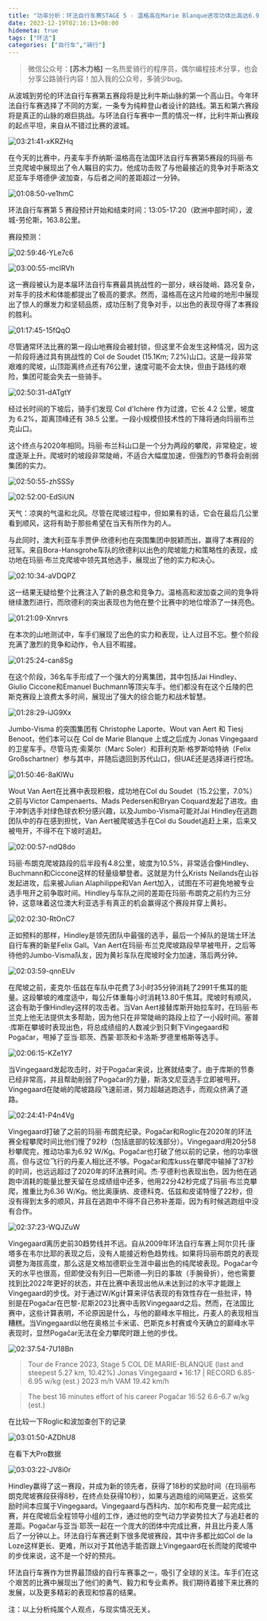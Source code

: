 ```yaml
---
title: "功率分析：环法自行车赛STAGE 5 - 温格高在Marie Blanque进攻功体比高达6.92 W / Kg"
date: 2023-12-19T02:16:13+08:00
hidemeta: true
tags: ["环法"]
categories: ["自行车","骑行"]
---
```


> 微信公众号：**[苏木力格]**
> 一名热爱骑行的程序员，偶尔编程技术分享，也会分享公路骑行内容！加入我的公众号，多骑少bug。

从波城到劳伦的环法自行车赛第五赛段将是比利牛斯山脉的第一个高山日。今年环法自行车赛选择了不同的方案，一条专为纯粹登山者设计的路线。第五和第六赛段将是真正的山脉的艰巨挑战。与环法自行车赛中一贯的情况一样，比利牛斯山赛段的起点平坦，来自从不错过比赛的波城。

![03:21:41-xKRZHq](https://gengnuo-1257145452.cos.ap-beijing.myqcloud.com/uPic/2023-07-22/03:21:41-xKRZHq.jpg)

在今天的比赛中，丹麦车手乔纳斯·温格高在法国环法自行车赛第5赛段的玛丽·布兰克爬坡中展现出了令人瞩目的实力。他成功击败了与他最接近的竞争对手斯洛文尼亚车手塔德伊·波加查，与后者之间的差距超过一分钟。

![01:08:50-ve1hmC](https://gengnuo-1257145452.cos.ap-beijing.myqcloud.com/uPic/2023-07-22/01:08:50-ve1hmC.jpg)

环法自行车赛第 5 赛段预计开始和结束时间：13:05-17:20（欧洲中部时间），波城-劳伦斯，163.8公里。

赛段预测：

![02:59:46-YLe7c6](https://gengnuo-1257145452.cos.ap-beijing.myqcloud.com/uPic/2023-07-22/02:59:46-YLe7c6.jpg)

![03:00:55-mcIRVh](https://gengnuo-1257145452.cos.ap-beijing.myqcloud.com/uPic/2023-07-22/03:00:55-mcIRVh.jpg)

这一赛段被认为是本届环法自行车赛最具挑战性的一部分，峡谷陡峭、路况复杂，对车手的技术和体能都提出了极高的要求。然而，温格高在这片险峻的地形中展现出了惊人的爆发力和坚韧品质，成功压制了竞争对手，以出色的表现夺得了本赛段的胜利。

![01:17:45-15fQqO](https://gengnuo-1257145452.cos.ap-beijing.myqcloud.com/uPic/2023-07-22/01:17:45-15fQqO.jpg)

尽管通常环法比赛的第一段山地赛段会被封锁，但这里不会发生这种情况，因为这一阶段将通过具有挑战性的 Col de Soudet (15.1Km;
7.2%)山口。这是一段非常艰难的爬坡，山顶距离终点还有76公里，速度可能不会太快，但由于路线的艰险，集团可能会失去一些骑手。

![02:50:31-dATgtY](https://gengnuo-1257145452.cos.ap-beijing.myqcloud.com/uPic/2023-07-22/02:50:31-dATgtY.jpg)

经过长时间的下坡后，骑手们发现 Col d'Ichère 作为过渡，它长 4.2 公里，坡度为 6.2%，距离顶峰还有 38.5
公里。一段小规模但技术性的下降将通向玛丽布兰克山口。

这个终点与2020年相同。玛丽·布兰科山口是一个分为两段的攀爬，非常稳定，坡度逐渐上升。爬坡时的坡段非常陡峭，不适合大幅度加速，但强烈的节奏将会削弱集团的实力。

![02:50:55-zhSSSy](https://gengnuo-1257145452.cos.ap-beijing.myqcloud.com/uPic/2023-07-22/02:50:55-zhSSSy.jpg)

![02:52:00-EdSiUN](https://gengnuo-1257145452.cos.ap-beijing.myqcloud.com/uPic/2023-07-22/02:52:00-EdSiUN.jpg)

天气：凉爽的气温和北风。尽管在爬坡过程中，但如果有的话，它会在最后几公里看到顺风，这将有助于那些希望在当天有所作为的人。

与此同时，澳大利亚车手贾伊·欣德利也在突围集团中脱颖而出，赢得了本赛段的冠军。来自Bora-Hansgrohe车队的欣德利以出色的爬坡能力和策略性的表现，成功地在玛丽·布兰克爬坡中领先其他选手，展现出了他的实力和决心。

![02:10:34-aVDQPZ](https://gengnuo-1257145452.cos.ap-beijing.myqcloud.com/uPic/2023-07-22/02:10:34-aVDQPZ.jpg)

这一结果无疑给整个比赛注入了新的悬念和竞争力。温格高和波加查之间的竞争将继续激烈进行，而欣德利的突出表现也为他在整个比赛中的地位增添了一抹亮色。

![01:21:09-Xnrvrs](https://gengnuo-1257145452.cos.ap-beijing.myqcloud.com/uPic/2023-07-22/01:21:09-Xnrvrs.jpg)

在本次的山地测试中，车手们展现了出色的实力和表现，让人过目不忘。整个阶段充满了激烈的竞争和动作，令人目不暇接。

![01:25:24-can8Sg](https://gengnuo-1257145452.cos.ap-beijing.myqcloud.com/uPic/2023-07-22/01:25:24-can8Sg.jpg)

在这个阶段，36名车手形成了一个强大的分离集团，其中包括Jai Hindley、Giulio Ciccone和Emanuel
Buchmann等顶尖车手。他们都没有在这个丘陵的巴斯克赛段上浪费太多时间，展现出了强大的综合能力和战术智慧。

![01:28:29-iJG9Xx](https://gengnuo-1257145452.cos.ap-beijing.myqcloud.com/uPic/2023-07-22/01:28:29-iJG9Xx.jpg)

Jumbo-Visma 的突围集团有 Christophe Laporte、Wout van Aert 和 Tiesj Benoot，他们本可以在 Col de Marie Blanque 上或之后成为
Jonas Vingegaard 的卫星车手。尽管马克·索莱尔（Marc Soler）和菲利克斯·格罗斯哈特纳（Felix
Großschartner）参与其中，并随后退回到苏代山口，但UAE还是选择进行控场。

![01:50:46-8aKlWu](https://gengnuo-1257145452.cos.ap-beijing.myqcloud.com/uPic/2023-07-22/01:50:46-8aKlWu.jpg)

Wout Van Aert在比赛中表现积极，成功地在Col du Soudet（15.2公里，7.0%）之前与Victor Campenaerts、Mads Pedersen和Bryan
Coquard发起了进攻。由于冲刺选手对绿色球衣积分感兴趣，以及Jumbo-Visma可能对Jai Hindley在逃跑团队中的存在感到担忧，Van
Aert被爬坡选手在Col du Soudet追赶上来，后来又被甩开，不得不在下坡时追赶。

![02:00:57-ndQ8do](https://gengnuo-1257145452.cos.ap-beijing.myqcloud.com/uPic/2023-07-22/02:00:57-ndQ8do.jpg)

玛丽·布朗克爬坡路段的后半段有4.8公里，坡度为10.5%，非常适合像Hindley、Buchmann和Ciccone这样的轻量级攀登者。这就是为什么Krists
Neilands在山谷发起进攻，后来被Julian Alaphilippe和Van
Aert加入，试图在不可避免地被专业选手甩开之前争取时间。Hindley与车队之间的差距在玛丽·布朗克之前约为三分钟，这意味着这位澳大利亚选手有真正的机会赢得这个赛段并穿上黄衫。

![02:02:30-RtOnC7](https://gengnuo-1257145452.cos.ap-beijing.myqcloud.com/uPic/2023-07-22/02:02:30-RtOnC7.jpg)

正如预料的那样，Hindley是领先团队中最强的选手，最后一个掉队的是瑞士环法自行车赛的新星Felix Gall。Van
Aert在玛丽·布兰克爬坡路段早早被甩开，之后等待他的Jumbo-Visma队友，因为黄衫车队在爬坡时全力加速，落后两分钟。

![02:03:59-qnnEUv](https://gengnuo-1257145452.cos.ap-beijing.myqcloud.com/uPic/2023-07-22/02:03:59-qnnEUv.jpg)

在爬坡之前，麦克尔·伍兹在车队中花费了3小时35分钟消耗了2991千焦耳的能量。这段攀坡的难度适中，每公斤体重每小时消耗13.80千焦耳。爬坡时有顺风，这会有助于像Hindley这样的攻击者。当Van
Aert接替库斯开始拉车时，在玛丽·布兰克上他无法提供太多帮助，因为他只在非常陡峭的路段上拉了一小段时间。塞普·库斯在攀坡时表现出色，将总成绩组的人数减少到只剩下Vingegaard和Pogačar，甩掉了亚当·耶茨、西蒙·耶茨和卡洛斯·罗德里格斯等选手。

![02:06:15-KZe1Y7](https://gengnuo-1257145452.cos.ap-beijing.myqcloud.com/uPic/2023-07-22/02:06:15-KZe1Y7.jpg)

当Vingegaard发起攻击时，对于Pogačar来说，比赛就结束了。由于库斯的节奏已经非常高，并且帮助削弱了Pogačar的力量，斯洛文尼亚选手立即被甩开。Vingegaard在陡峭的爬坡路段飞速前进，努力超越逃跑选手，而观众挤满了道路。

![02:24:41-P4n4Vg](https://gengnuo-1257145452.cos.ap-beijing.myqcloud.com/uPic/2023-07-22/02:24:41-P4n4Vg.jpg)

Vingegaard打破了之前的玛丽·布朗克纪录。Pogačar和Roglic在2020年的环法赛全程攀爬时间比他们慢了92秒（包括底部的较浅部分）。Vingegaard用20分58秒攀爬完，推动功率为6.92
W/Kg。Pogačar也打破了他以前的记录，他的功率很高，但与这位飞行的丹麦人相比还不够。Pogačar和库kuss在攀爬中输掉了37秒的时间，也远远超过了2020年的环法赛时间。杰·亨德利也表现出色，因为他在逃跑中消耗的能量比整天留在总成绩组中还多，他用22分42秒完成了玛丽·布兰克攀爬，推重比为6.36
W/Kg。他比奥康纳、皮德科克、伍兹和皮诺特慢了22秒，但没有得到太多的顺风，并且在逃跑中不得不自己弥补差距，因为有时候逃跑组中没有合作。

![02:37:23-WQJZuW](https://gengnuo-1257145452.cos.ap-beijing.myqcloud.com/uPic/2023-07-22/02:37:23-WQJZuW.jpg)

Vingegaard离历史前30趋势线并不远。自从2009年环法自行车赛上阿尔贝托·康塔多在韦尔比耶的表现之后，没有人能接近粉色趋势线。如果将玛丽布朗克的表现调整为海拔高度，那么这是文格加德职业生涯中最出色的纯爬坡表现。Pogačar今天的水平也很高，但即使没有列日—巴斯德—列日的事故（手腕骨折），他也需要找到比2022年更好的状态，并在比赛中表现出他从未达到过的水平才能跟上Vingegaard的步伐。对于通过W/Kg计算来评估表现的有效性存在一些批评，特别是在Pogačar在巴黎-尼斯2023比赛中击败Vingegaard之后。然而，在法国比赛中，这些计算表明，不论原因是什么，与他的巅峰水平相比，丹麦人的表现相当糟糕。当Vingegaard以他在奥格兰卡米诺、巴斯克乡村赛或今天确立的巅峰水平表现时，显然Pogačar无法在全力攀爬时跟上他的步伐。

![02:37:54-7U18Bn](https://gengnuo-1257145452.cos.ap-beijing.myqcloud.com/uPic/2023-07-22/02:37:54-7U18Bn.jpg)

> Tour de France 2023, Stage 5
> COL DE MARIE-BLANQUE (last and steepest 5.27 km, 10.42%)
> Jonas Vingegaard • 16:17 | RECORD
> 6.85-6.95 w/kg (est.)
> 2023 m/h VAM
> 19.42 km/h


> The best 16 minutes effort of his career
> Pogačar
> 16:52
> 6.6-6.7 w/kg (est.)

在比较一下Roglic和波加查创下的记录

![03:01:50-AZDhU8](https://gengnuo-1257145452.cos.ap-beijing.myqcloud.com/uPic/2023-07-22/03:01:50-AZDhU8.jpg)

在看下大Pro数据

![03:03:22-JV8i0r](https://gengnuo-1257145452.cos.ap-beijing.myqcloud.com/uPic/2023-07-22/03:03:22-JV8i0r.jpg)

Hindley赢得了这一赛段，并成为新的领先者，获得了18秒的奖励时间（在玛丽布朗克爬坡赛段获得8秒，在终点处获得10秒），如果与逃跑组的间隔更近，这些奖励时间本应属于Vingegaard。Vingegaard与西科内、加尔和布克曼一起完成比赛，并在爬坡后全程领导小组的工作，通过他的空气动力学姿势拉大了与追赶者的差距。Pogačar与亚当·耶茨一起在一个庞大的团体中完成比赛，并且比丹麦人落后了一分钟以上。环法自行车赛还剩下很多爬坡赛段，其中许多都比如Col
de la Loze这样更长、更难，所以对于其他选手能否跟上Vingegaard在长而陡的爬坡中的步伐来说，这不是一个好的预兆。

环法自行车赛作为世界最顶级的自行车赛事之一，吸引了全球的关注。车手们在这个艰苦的比赛中展现出了他们的勇气、毅力和专业素养。我们期待着接下来比赛的发展，以及更多精彩的表现和惊喜的结果。

注：以上分析纯属个人观点，与现实情况无关。